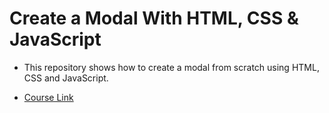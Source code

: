 # Create a Modal With HTML, CSS & JavaScript
- This repository shows how to create a modal from scratch using HTML, CSS and JavaScript.

* [Course Link](https://www.youtube.com/watch?v=6ophW7Ask_0&feature=youtu.be)
